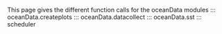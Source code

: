 This page gives the different function calls for the oceanData modules 
::: oceanData.createplots
::: oceanData.datacollect 
::: oceanData.sst 
::: scheduler
